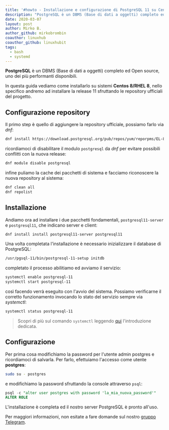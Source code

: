 ```yaml
---
title: '#howto - Installazione e configurazione di PostgreSQL 11 su Centos 8/RHEL 8'
description: "PostgreSQL è un DBMS (Base di dati a oggetti) completo ed Open source, uno dei più performanti disponibili."
date: 2020-03-07
layout: post
author: Mirko B.
author_github: mirkobrombin
coauthor: linuxhub
coauthor_github: linuxhubit
tags:
  - bash  
  - systemd
---
```

**PostgreSQL** è un DBMS (Base di dati a oggetti) completo ed Open source, uno dei più performanti disponibili.

In questa guida vediamo come installarlo su sistemi **Centos 8/RHEL 8**, nello specifico andremo ad installare la release 11 sfruttando le repository ufficiali del progetto.

## Configurazione repository
Il primo step è quello di aggiungere la repository ufficiale, possiamo farlo via *dnf*:
```bash
dnf install https://download.postgresql.org/pub/repos/yum/reporpms/EL-8-x86_64/pgdg-redhat-repo-latest.noarch.rpm
```
ricordiamoci di disabilitare il modulo `postgresql` da *dnf* per evitare possibili conflitti con la nuova release:
```bash
dnf module disable postgresql
```
infine puliamo la cache dei pacchetti di sistema e facciamo riconoscere la nuova repository al sistema:
```bash
dnf clean all
dnf repolist
```

## Installazione
Andiamo ora ad installare i due pacchetti fondamentali, `postgresql11-server` e `postgresql11`, che indicano server e client:
```bash
dnf install install postgresql11-server postgresql11
```
Una volta completata l'installazione è necessario inizializzare il database di PostgreSQL:
```bash
/usr/pgsql-11/bin/postgresql-11-setup initdb
```
completato il processo abilitiamo ed avviamo il servizio:
```bash
systemctl enable postgresql-11
systemctl start postgresql-11
```
così facendo verrà eseguito con l'avvio del sistema. Possiamo verificarne il corretto funzionamento invocando lo stato del servizio sempre via *systemctl*:
```bash
systemctl status postgresql-11
```
> Scopri di più sul comando `systemctl` leggendo <a href="https://linuxhub.it/articles/howto-introduzione-a-systemd">qui</a> l'introduzione dedicata.

## Configurazione
Per prima cosa modifichiamo la password per l'utente admin postgres e ricordiamoci di salvarla. Per farlo, efettuiamo l'accesso come utente **postgres**:
```bash
sudo su - postgres 
```
e modifichiamo la password sfruttando la console attraverso `psql`:
```sql
psql -c "alter user postgres with password 'la_mia_nuova_password'" 
ALTER ROLE
```

L'installazione è completa ed il nostro server PostgreSQL è pronto all'uso.

Per maggiori informazioni, non esitate a fare domande sul nostro [gruppo Telegram](https://t.me/linuxpeople).
